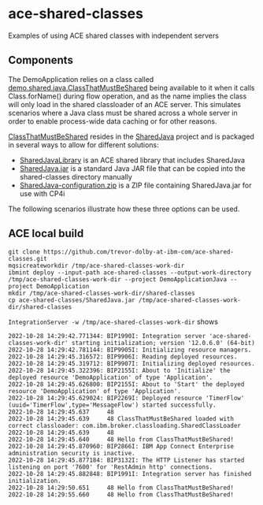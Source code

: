 # ace-shared-classes
Examples of using ACE shared classes with independent servers

## Components

The DemoApplication relies on a class called [demo.shared.java.ClassThatMustBeShared](SharedJava/src/demo/shared/java/ClassThatMustBeShared.java)
being available to it when it calls Class.forName() during flow operation, and as the name implies the class will only 
load in the shared classloader of an ACE server. This simulates scenarios where a Java class must be shared across a 
whole server in order to enable process-wide data caching or for other reasons.

[ClassThatMustBeShared](SharedJava/src/demo/shared/java/ClassThatMustBeShared.java) resides in the [SharedJava](SharedJava) 
project and is packaged in several ways to allow for different solutions:

- [SharedJavaLibrary](SharedJavaLibrary) is an ACE shared library that includes SharedJava
- [SharedJava.jar](SharedJava.jar) is a standard Java JAR file that can be copied into the shared-classes directory manually
- [SharedJava-configuration.zip](SharedJava-configuration.zip) is a ZIP file containing SharedJava.jar for use with CP4i

The following scenarios illustrate how these three options can be used.

## ACE local build

```
git clone https://github.com/trevor-dolby-at-ibm-com/ace-shared-classes.git
mqsicreateworkdir /tmp/ace-shared-classes-work-dir
ibmint deploy --input-path ace-shared-classes --output-work-directory /tmp/ace-shared-classes-work-dir --project DemoApplicationJava --project DemoApplication
mkdir /tmp/ace-shared-classes-work-dir/shared-classes
cp ace-shared-classes/SharedJava.jar /tmp/ace-shared-classes-work-dir/shared-classes
```

`IntegrationServer -w /tmp/ace-shared-classes-work-dir` shows
```
2022-10-28 14:29:42.771344: BIP1990I: Integration server 'ace-shared-classes-work-dir' starting initialization; version '12.0.6.0' (64-bit)
2022-10-28 14:29:42.781144: BIP9905I: Initializing resource managers.
2022-10-28 14:29:45.316572: BIP9906I: Reading deployed resources.
2022-10-28 14:29:45.319712: BIP9907I: Initializing deployed resources.
2022-10-28 14:29:45.322396: BIP2155I: About to 'Initialize' the deployed resource 'DemoApplication' of type 'Application'.
2022-10-28 14:29:45.626800: BIP2155I: About to 'Start' the deployed resource 'DemoApplication' of type 'Application'.
2022-10-28 14:29:45.629024: BIP2269I: Deployed resource 'TimerFlow' (uuid='TimerFlow',type='MessageFlow') started successfully.
2022-10-28 14:29:45.637     48
2022-10-28 14:29:45.639     48 ClassThatMustBeShared loaded with correct classloader: com.ibm.broker.classloading.SharedClassLoader
2022-10-28 14:29:45.639     48
2022-10-28 14:29:45.640     48 Hello from ClassThatMustBeShared!
2022-10-28 14:29:45.870960: BIP2866I: IBM App Connect Enterprise administration security is inactive.
2022-10-28 14:29:45.877184: BIP3132I: The HTTP Listener has started listening on port '7600' for 'RestAdmin http' connections.
2022-10-28 14:29:45.882848: BIP1991I: Integration server has finished initialization.
2022-10-28 14:29:50.651     48 Hello from ClassThatMustBeShared!
2022-10-28 14:29:55.660     48 Hello from ClassThatMustBeShared!
```

